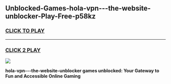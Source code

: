 
## Unblocked-Games-hola-vpn---the-website-unblocker-Play-Free-p58kz
<h3>
<a href="https://premium76.site?title=hola-vpn---the-website-unblocker&ref=23A">CLICK TO PLAY</a></h3>
<hr>

<h3>
<a href="https://premium76.site?title=hola-vpn---the-website-unblocker&ref=23A">CLICK 2 PLAY</a>
  
</h3>

<a href="https://premium76.site?title=hola-vpn---the-website-unblocker&ref=23A"><img src="https://clearcache.store/games.png"></a>


**hola-vpn---the-website-unblocker games unblocked: Your Gateway to Fun and Accessible Online Gaming**
